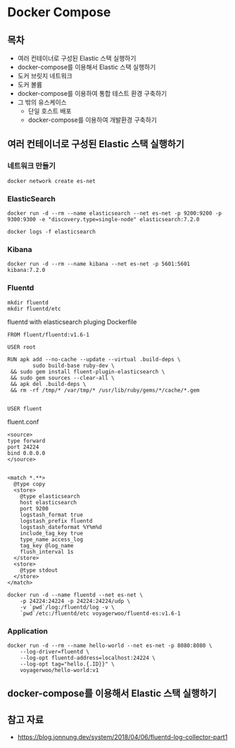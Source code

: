 # Docker Compose

## 목차
- 여러 컨테이너로 구성된 Elastic 스택 실행하기
- docker-compose를 이용해서 Elastic 스택 실행하기
- 도커 브릿지 네트워크
- 도커 볼륨
- docker-compose를 이용하여 통합 테스트 환경 구축하기
- 그 밖의 유스케이스
    - 단일 호스트 배포
    - docker-compose를 이용하여 개발환경 구축하기

## 여러 컨테이너로 구성된 Elastic 스택 실행하기

### 네트워크 만들기
```
docker network create es-net
```

### ElasticSearch


```
docker run -d --rm --name elasticsearch --net es-net -p 9200:9200 -p 9300:9300 -e "discovery.type=single-node" elasticsearch:7.2.0
```

```
docker logs -f elasticsearch
```

### Kibana
```
docker run -d --rm --name kibana --net es-net -p 5601:5601 kibana:7.2.0
```

### Fluentd
```
mkdir fluentd
mkdir fluentd/etc
```

fluentd with elasticsearch pluging Dockerfile
```
FROM fluent/fluentd:v1.6-1

USER root

RUN apk add --no-cache --update --virtual .build-deps \
        sudo build-base ruby-dev \
 && sudo gem install fluent-plugin-elasticsearch \
 && sudo gem sources --clear-all \
 && apk del .build-deps \
 && rm -rf /tmp/* /var/tmp/* /usr/lib/ruby/gems/*/cache/*.gem


USER fluent
```


fluent.conf
```
<source>
type forward
port 24224
bind 0.0.0.0
</source>


<match *.**>
  @type copy
  <store>
    @type elasticsearch
    host elasticsearch
    port 9200
    logstash_format true
    logstash_prefix fluentd
    logstash_dateformat %Y%m%d
    include_tag_key true
    type_name access_log
    tag_key @log_name
    flush_interval 1s
  </store>
  <store>
    @type stdout
  </store>
</match>
```

```
docker run -d --name fluentd --net es-net \
    -p 24224:24224 -p 24224:24224/udp \
    -v `pwd`/log:/fluentd/log -v \
    `pwd`/etc:/fluentd/etc voyagerwoo/fluentd-es:v1.6-1
```

### Application
```
docker run -d --rm --name hello-world --net es-net -p 8080:8080 \
    --log-driver=fluentd \
    --log-opt fluentd-address=localhost:24224 \
    --log-opt tag="hello.{.ID}}" \
    voyagerwoo/hello-world:v1
```

## docker-compose를 이용해서 Elastic 스택 실행하기

## 참고 자료 
- https://blog.jonnung.dev/system/2018/04/06/fluentd-log-collector-part1